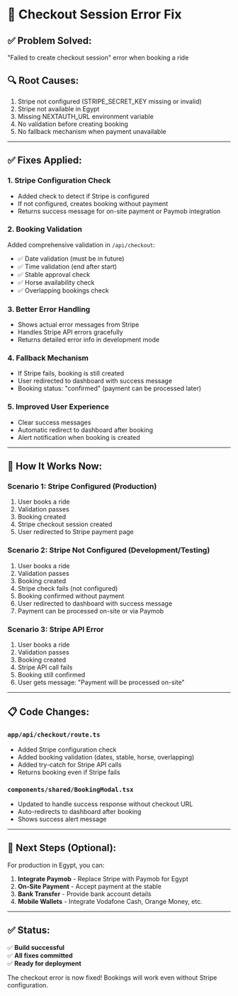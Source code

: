 # 🔧 **Checkout Session Error Fix**

## ✅ **Problem Solved:**
"Failed to create checkout session" error when booking a ride

## 🔍 **Root Causes:**
1. Stripe not configured (STRIPE_SECRET_KEY missing or invalid)
2. Stripe not available in Egypt
3. Missing NEXTAUTH_URL environment variable
4. No validation before creating booking
5. No fallback mechanism when payment unavailable

---

## ✅ **Fixes Applied:**

### **1. Stripe Configuration Check**
- Added check to detect if Stripe is configured
- If not configured, creates booking without payment
- Returns success message for on-site payment or Paymob integration

### **2. Booking Validation** 
Added comprehensive validation in `/api/checkout`:
- ✅ Date validation (must be in future)
- ✅ Time validation (end after start)
- ✅ Stable approval check
- ✅ Horse availability check
- ✅ Overlapping bookings check

### **3. Better Error Handling**
- Shows actual error messages from Stripe
- Handles Stripe API errors gracefully
- Returns detailed error info in development mode

### **4. Fallback Mechanism**
- If Stripe fails, booking is still created
- User redirected to dashboard with success message
- Booking status: "confirmed" (payment can be processed later)

### **5. Improved User Experience**
- Clear success messages
- Automatic redirect to dashboard after booking
- Alert notification when booking is created

---

## 🎯 **How It Works Now:**

### **Scenario 1: Stripe Configured (Production)**
1. User books a ride
2. Validation passes
3. Booking created
4. Stripe checkout session created
5. User redirected to Stripe payment page

### **Scenario 2: Stripe Not Configured (Development/Testing)**
1. User books a ride
2. Validation passes
3. Booking created
4. Stripe check fails (not configured)
5. Booking confirmed without payment
6. User redirected to dashboard with success message
7. Payment can be processed on-site or via Paymob

### **Scenario 3: Stripe API Error**
1. User books a ride
2. Validation passes
3. Booking created
4. Stripe API call fails
5. Booking still confirmed
6. User gets message: "Payment will be processed on-site"

---

## 📋 **Code Changes:**

### **`app/api/checkout/route.ts`**
- Added Stripe configuration check
- Added booking validation (dates, stable, horse, overlapping)
- Added try-catch for Stripe API calls
- Returns booking even if Stripe fails

### **`components/shared/BookingModal.tsx`**
- Updated to handle success response without checkout URL
- Auto-redirects to dashboard after booking
- Shows success alert message

---

## 🚀 **Next Steps (Optional):**

For production in Egypt, you can:
1. **Integrate Paymob** - Replace Stripe with Paymob for Egypt
2. **On-Site Payment** - Accept payment at the stable
3. **Bank Transfer** - Provide bank account details
4. **Mobile Wallets** - Integrate Vodafone Cash, Orange Money, etc.

---

## ✅ **Status:**

✅ **Build successful**  
✅ **All fixes committed**  
✅ **Ready for deployment**

The checkout error is now fixed! Bookings will work even without Stripe configuration.

